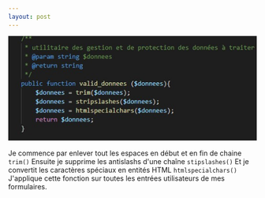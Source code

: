 ```yaml
---
layout: post
---
```


![valid-donnees](../images/valid_donnees.jpg)

Je commence par enlever tout les espaces en début et en fin de chaine `trim()`
Ensuite je supprime les antislashs d'une chaîne `stipslashes()`
Et je convertit les caractères spéciaux en entités HTML `htmlspecialchars()`
J'applique cette fonction sur toutes les entrées utilisateurs de mes formulaires.
